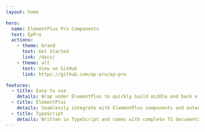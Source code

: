 ```yaml
---
layout: home

hero:
  name: ElementPlus Pro Components
  text: EpPro
  actions:
    - theme: brand
      text: Get Started
      link: /docs/
    - theme: alt
      text: View on GitHub
      link: https://github.com/ep-pro/ep-pro

features:
  - title: Easy to use
    details: Wrap under ElementPlus to quickly build middle and back office systems.
  - title: ElementPlus
    details: Seamlessly integrate with ElementPlus components and extend them further.
  - title: TypeScript
    details: Written in TypeScript and comes with complete TS documentation.
---
```

